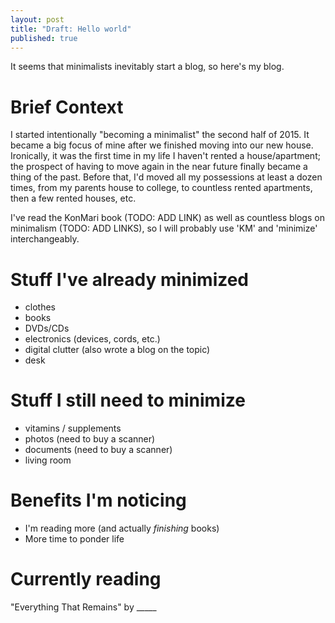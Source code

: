 ```yaml
---
layout: post
title: "Draft: Hello world"
published: true
---
```


It seems that minimalists inevitably start a blog, so here's my blog.

# Brief Context
I started intentionally "becoming a minimalist" the second half of 2015. It became a big focus of mine after we finished moving into our new house. Ironically, it was the first time in my life I haven't rented a house/apartment; the prospect of having to move again in the near future finally became a thing of the past. Before that, I'd moved all my possessions at least a dozen times, from my parents house to college, to countless rented apartments, then a few rented houses, etc.

I've read the KonMari book (TODO: ADD LINK) as well as countless blogs on minimalism (TODO: ADD LINKS), so I will probably use 'KM' and 'minimize' interchangeably.

# Stuff I've already minimized
- clothes
- books
- DVDs/CDs
- electronics (devices, cords, etc.)
- digital clutter (also wrote a blog on the topic)
- desk

# Stuff I still need to minimize
- vitamins / supplements
- photos (need to buy a scanner)
- documents (need to buy a scanner)
- living room

# Benefits I'm noticing
- I'm reading more (and actually _finishing_ books)
- More time to ponder life

# Currently reading
"Everything That Remains" by _____